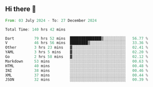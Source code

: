 ## Hi there 👋

<!--START_SECTION:waka-->

```rust
From: 03 July 2024 - To: 27 December 2024

Total Time: 140 hrs 42 mins

Dart         79 hrs 52 mins  ██████████████▒░░░░░░░░░░   56.77 %
V            46 hrs 56 mins  ████████▒░░░░░░░░░░░░░░░░   33.36 %
Other        3 hrs 23 mins   ▓░░░░░░░░░░░░░░░░░░░░░░░░   02.41 %
YAML         3 hrs 5 mins    ▓░░░░░░░░░░░░░░░░░░░░░░░░   02.20 %
Go           2 hrs 58 mins   ▓░░░░░░░░░░░░░░░░░░░░░░░░   02.12 %
Markdown     53 mins         ░░░░░░░░░░░░░░░░░░░░░░░░░   00.63 %
HTML         40 mins         ░░░░░░░░░░░░░░░░░░░░░░░░░   00.48 %
INI          38 mins         ░░░░░░░░░░░░░░░░░░░░░░░░░   00.46 %
XML          37 mins         ░░░░░░░░░░░░░░░░░░░░░░░░░   00.44 %
JSON         32 mins         ░░░░░░░░░░░░░░░░░░░░░░░░░   00.39 %
```

<!--END_SECTION:waka-->

<!--
**mathiskakal/mathiskakal** is a ✨ _special_ ✨ repository because its `README.md` (this file) appears on your GitHub profile.

Here are some ideas to get you started:

- 🔭 I’m currently working on ...
- 🌱 I’m currently learning ...
- 👯 I’m looking to collaborate on ...
- 🤔 I’m looking for help with ...
- 💬 Ask me about ...
- 📫 How to reach me: ...
- 😄 Pronouns: ...
- ⚡ Fun fact: ...
-->
